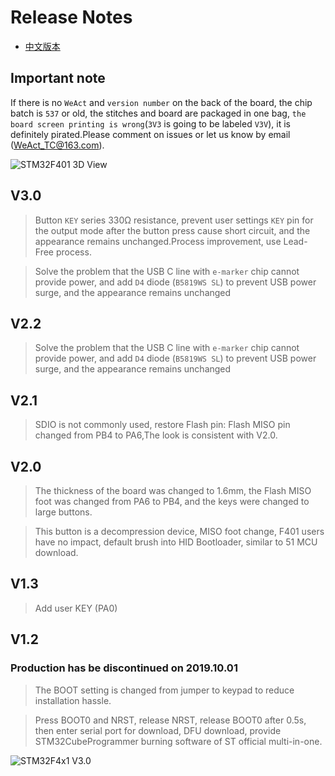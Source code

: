 # Release Notes

* [中文版本](./README-zh.md)

## Important note

If there is no `WeAct` and `version number` on the back of the board, the chip batch is `537` or old, the stitches and board are packaged in one bag, `the board screen printing is wrong`(`3V3` is going to be labeled `V3V`), it is definitely pirated.Please comment on issues or let us know by email (WeAct_TC@163.com).

![STM32F401 3D View](/images/STM32F4x1-V30_3D.jpg)

## V3.0

> Button ` KEY ` series 330Ω resistance, prevent user settings ` KEY ` pin for the output mode after the button press cause short circuit, and the appearance remains unchanged.Process improvement, use Lead-Free process.

> Solve the problem that the USB C line with `e-marker` chip cannot provide power, and add `D4` diode (`B5819WS SL`) to prevent USB power surge, and the appearance remains unchanged

## V2.2

> Solve the problem that the USB C line with `e-marker` chip cannot provide power, and add `D4` diode (`B5819WS SL`) to prevent USB power surge, and the appearance remains unchanged

## V2.1

> SDIO is not commonly used, restore Flash pin: Flash MISO pin changed from PB4 to PA6,The look is consistent with V2.0.

## V2.0

> The thickness of the board was changed to 1.6mm, the Flash MISO foot was changed from PA6 to PB4, and the keys were changed to large buttons.

> This button is a decompression device, MISO foot change, F401 users have no impact, default brush into HID Bootloader, similar to 51 MCU download.

## V1.3

> Add user KEY (PA0)

## V1.2

### Production has be discontinued on 2019.10.01

> The BOOT setting is changed from jumper to keypad to reduce installation hassle.

> Press BOOT0 and NRST, release NRST, release BOOT0 after 0.5s, then enter serial port for download, DFU download, provide STM32CubeProgrammer burning software of ST official multi-in-one.


![STM32F4x1 V3.0](/images/STM32F4x1_V30_BoardShape.png "Board Shape STM32F4x1 V3.0")
